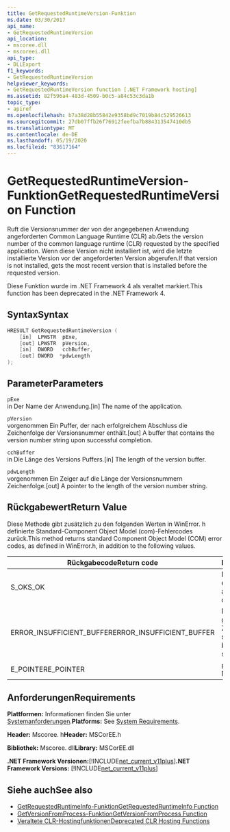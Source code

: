 ```yaml
---
title: GetRequestedRuntimeVersion-Funktion
ms.date: 03/30/2017
api_name:
- GetRequestedRuntimeVersion
api_location:
- mscoree.dll
- mscoreei.dll
api_type:
- DLLExport
f1_keywords:
- GetRequestedRuntimeVersion
helpviewer_keywords:
- GetRequestedRuntimeVersion function [.NET Framework hosting]
ms.assetid: 82f596a4-483d-4509-b0c5-a84c53c3da1b
topic_type:
- apiref
ms.openlocfilehash: b7a38d28b55842e9358bd9c7019b84c529526613
ms.sourcegitcommit: 27db07ffb26f76912feefba7b884313547410db5
ms.translationtype: MT
ms.contentlocale: de-DE
ms.lasthandoff: 05/19/2020
ms.locfileid: "83617164"
---
```

# <a name="getrequestedruntimeversion-function"></a><span data-ttu-id="c9695-102">GetRequestedRuntimeVersion-Funktion</span><span class="sxs-lookup"><span data-stu-id="c9695-102">GetRequestedRuntimeVersion Function</span></span>
<span data-ttu-id="c9695-103">Ruft die Versionsnummer der von der angegebenen Anwendung angeforderten Common Language Runtime (CLR) ab.</span><span class="sxs-lookup"><span data-stu-id="c9695-103">Gets the version number of the common language runtime (CLR) requested by the specified application.</span></span> <span data-ttu-id="c9695-104">Wenn diese Version nicht installiert ist, wird die letzte installierte Version vor der angeforderten Version abgerufen.</span><span class="sxs-lookup"><span data-stu-id="c9695-104">If that version is not installed, gets the most recent version that is installed before the requested version.</span></span>  
  
 <span data-ttu-id="c9695-105">Diese Funktion wurde im .NET Framework 4 als veraltet markiert.</span><span class="sxs-lookup"><span data-stu-id="c9695-105">This function has been deprecated in the .NET Framework 4.</span></span>  
  
## <a name="syntax"></a><span data-ttu-id="c9695-106">Syntax</span><span class="sxs-lookup"><span data-stu-id="c9695-106">Syntax</span></span>  
  
```cpp  
HRESULT GetRequestedRuntimeVersion (  
    [in]  LPWSTR  pExe,
    [out] LPWSTR  pVersion,
    [in]  DWORD   cchBuffer,
    [out] DWORD  *pdwLength  
);  
```  
  
## <a name="parameters"></a><span data-ttu-id="c9695-107">Parameter</span><span class="sxs-lookup"><span data-stu-id="c9695-107">Parameters</span></span>  
 `pExe`  
 <span data-ttu-id="c9695-108">in Der Name der Anwendung.</span><span class="sxs-lookup"><span data-stu-id="c9695-108">[in] The name of the application.</span></span>  
  
 `pVersion`  
 <span data-ttu-id="c9695-109">vorgenommen Ein Puffer, der nach erfolgreichem Abschluss die Zeichenfolge der Versionsnummer enthält.</span><span class="sxs-lookup"><span data-stu-id="c9695-109">[out] A buffer that contains the version number string upon successful completion.</span></span>  
  
 `cchBuffer`  
 <span data-ttu-id="c9695-110">in Die Länge des Versions Puffers.</span><span class="sxs-lookup"><span data-stu-id="c9695-110">[in] The length of the version buffer.</span></span>  
  
 `pdwLength`  
 <span data-ttu-id="c9695-111">vorgenommen Ein Zeiger auf die Länge der Versionsnummern Zeichenfolge.</span><span class="sxs-lookup"><span data-stu-id="c9695-111">[out] A pointer to the length of the version number string.</span></span>  
  
## <a name="return-value"></a><span data-ttu-id="c9695-112">Rückgabewert</span><span class="sxs-lookup"><span data-stu-id="c9695-112">Return Value</span></span>  
 <span data-ttu-id="c9695-113">Diese Methode gibt zusätzlich zu den folgenden Werten in WinError. h definierte Standard-Component Object Model (com)-Fehlercodes zurück.</span><span class="sxs-lookup"><span data-stu-id="c9695-113">This method returns standard Component Object Model (COM) error codes, as defined in WinError.h, in addition to the following values.</span></span>  
  
|<span data-ttu-id="c9695-114">Rückgabecode</span><span class="sxs-lookup"><span data-stu-id="c9695-114">Return code</span></span>|<span data-ttu-id="c9695-115">BESCHREIBUNG</span><span class="sxs-lookup"><span data-stu-id="c9695-115">Description</span></span>|  
|-----------------|-----------------|  
|<span data-ttu-id="c9695-116">S_OK</span><span class="sxs-lookup"><span data-stu-id="c9695-116">S_OK</span></span>|<span data-ttu-id="c9695-117">Die Methode wurde erfolgreich abgeschlossen.</span><span class="sxs-lookup"><span data-stu-id="c9695-117">The method completed successfully.</span></span>|  
|<span data-ttu-id="c9695-118">ERROR_INSUFFICIENT_BUFFER</span><span class="sxs-lookup"><span data-stu-id="c9695-118">ERROR_INSUFFICIENT_BUFFER</span></span>|<span data-ttu-id="c9695-119">Der Versions Puffer ist nicht groß genug, um die Versions Zeichenfolge zu speichern.</span><span class="sxs-lookup"><span data-stu-id="c9695-119">The version buffer is not large enough to store the version string.</span></span>|  
|<span data-ttu-id="c9695-120">E_POINTER</span><span class="sxs-lookup"><span data-stu-id="c9695-120">E_POINTER</span></span>|<span data-ttu-id="c9695-121">`pdwLength` ist NULL.</span><span class="sxs-lookup"><span data-stu-id="c9695-121">`pdwLength` is null.</span></span>|  
  
## <a name="requirements"></a><span data-ttu-id="c9695-122">Anforderungen</span><span class="sxs-lookup"><span data-stu-id="c9695-122">Requirements</span></span>  
 <span data-ttu-id="c9695-123">**Plattformen:** Informationen finden Sie unter [Systemanforderungen](../../get-started/system-requirements.md).</span><span class="sxs-lookup"><span data-stu-id="c9695-123">**Platforms:** See [System Requirements](../../get-started/system-requirements.md).</span></span>  
  
 <span data-ttu-id="c9695-124">**Header:** Mscoree. h</span><span class="sxs-lookup"><span data-stu-id="c9695-124">**Header:** MSCorEE.h</span></span>  
  
 <span data-ttu-id="c9695-125">**Bibliothek:** Mscoree. dll</span><span class="sxs-lookup"><span data-stu-id="c9695-125">**Library:** MSCorEE.dll</span></span>  
  
 <span data-ttu-id="c9695-126">**.NET Framework Versionen:**[!INCLUDE[net_current_v11plus](../../../../includes/net-current-v11plus-md.md)]</span><span class="sxs-lookup"><span data-stu-id="c9695-126">**.NET Framework Versions:** [!INCLUDE[net_current_v11plus](../../../../includes/net-current-v11plus-md.md)]</span></span>  
  
## <a name="see-also"></a><span data-ttu-id="c9695-127">Siehe auch</span><span class="sxs-lookup"><span data-stu-id="c9695-127">See also</span></span>

- [<span data-ttu-id="c9695-128">GetRequestedRuntimeInfo-Funktion</span><span class="sxs-lookup"><span data-stu-id="c9695-128">GetRequestedRuntimeInfo Function</span></span>](getrequestedruntimeinfo-function.md)
- [<span data-ttu-id="c9695-129">GetVersionFromProcess-Funktion</span><span class="sxs-lookup"><span data-stu-id="c9695-129">GetVersionFromProcess Function</span></span>](getversionfromprocess-function.md)
- [<span data-ttu-id="c9695-130">Veraltete CLR-Hostingfunktionen</span><span class="sxs-lookup"><span data-stu-id="c9695-130">Deprecated CLR Hosting Functions</span></span>](deprecated-clr-hosting-functions.md)
